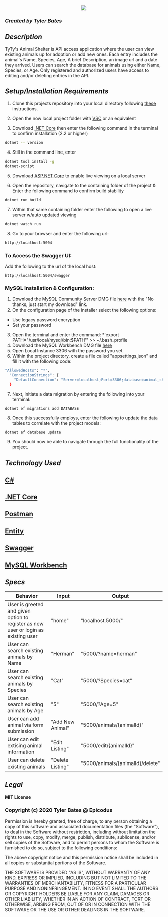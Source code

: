 <div style="display: flex; justify-content: center"><img src="https://i.ibb.co/yRxgxM8/Animal-Shelter-Logo.png"/></div>

### _Created by Tyler Bates_

## _Description_

TyTy's Animal Shelter is API access application where the user can view existing animals up for adoption or add new ones. Each entry includes the animal's Name, Species, Age, A brief Description, an image url and a date they arrived. Users can search the database for animals using either Name, Species, or Age. Only registered and authorized users have access to editing and/or deleting entries in the API.


## _Setup/Installation Requirements_ 

1. Clone this projects repository into your local directory following [these](https://www.linode.com/docs/development/version-control/how-to-install-git-and-clone-a-github-repository/) instructions.

2. Open the now local project folder with [VSC](https://code.visualstudio.com/Download) or an equivalent

3. Download [.NET Core](https://docs.microsoft.com/en-us/dotnet/core/install/runtime?pivots=os-windows) then enter the following command in the terminal to confirm installation (2.2 or higher)
```sh
dotnet -- version
``` 
4. Still in the command line, enter
```sh
dotnet tool install -g 
dotnet-script
```
5. Download [ASP.NET Core](https://dotnet.microsoft.com/download) to enable live viewing on a local server

6. Open the repository, navigate to the containing folder of the project & Enter the following command to confirm build stability 

```sh
dotnet run build 
```

7. Within that same containing folder enter the following to open a live server w/auto updated viewing
```sh
dotnet watch run
``` 
8. Go to your browser and enter the following url:

```sh
http://localhost:5004
```
### To Access the Swagger UI:
Add the following to the url of the local host:
```
http://localhost:5004/swagger
```
### MySQL Installation & Configuration:
1. Download the MySQL Community Server DMG file [here](https://dev.mysql.com/downloads/file/?id=484914) with the "No thanks, just start my download" link.
2. On the configuration page of the installer select the following options:
* Use legacy password encryption
* Set your password
3. Open the terminal and enter the command:
*'export PATH="/usr/local/mysql/bin:$PATH"' >> ~/.bash_profile
4. Download the MySQL Workbench DMG file [here](https://dev.mysql.com/downloads/file/?id=484391)
5. Open Local Instance 3306 with the password you set.
6. Within the project directory, create a file called "appsettings.json" and fill it with the following code:
```sh
"AllowedHosts": "*",
  "ConnectionStrings": {
    "DefaultConnection": "Server=localhost;Port=3306;database=animal_shelter;uid=root;pwd=[YOUR PASSWORD GOES HERE];"
  }
```
7. Next, initiate a data migration by entering the following into your terminal:
```
dotnet ef migrations add DATABASE
```
8. Once this successfully employs, enter the following to update the data tables to correlate with the project models:
```
dotnet ef database update
```
9. You should now be able to navigate through the full functionality of the project.

## _Technology Used_

## <a href="https://en.wikipedia.org/wiki/C_Sharp_%28programming_language%29">C#</a>
## <a href="https://en.wikipedia.org/wiki/.NET_Core">.NET Core</a>
## <a href="https://www.postman.com/">Postman</a>
## <a href="https://docs.microsoft.com/en-us/dotnet/framework/data/adonet/ef/language-reference/entity-sql-language">Entity</a>
## <a href="https://github.com/swagger-api">Swagger</a>
## <a href="https://www.mysql.com/products/workbench/">MySQL Workbench</a>

## _Specs_

|Behavior|Input|Output|
|-----|-----|-----|
|User is greeted and given option to register as new user or login as existing user|"home"|"localhost.5000/"|
|User can search existing animals by Name|"Herman"|"5000/?name=herman"|
|User can search existing animals by Species|"Cat"|"5000/?Species=cat"|
|User can search existing animals by Age|"5"|"5000/?Age=5"|
|User can add animal via form submission |"Add New Animal"|"5000/animals/{animalId}"|
|User can edit extising animal information|"Edit Listing"|"5000/edit/{animalId}"|
|User can delete existing animals|"Delete Listing"|"5000/animals/{animalId}/delete"|


## _Legal_

#### MIT License

### Copyright (c) 2020 Tyler Bates @ Epicodus

Permission is hereby granted, free of charge, to any person obtaining a copy
of this software and associated documentation files (the "Software"), to deal
in the Software without restriction, including without limitation the rights
to use, copy, modify, merge, publish, distribute, sublicense, and/or sell
copies of the Software, and to permit persons to whom the Software is
furnished to do so, subject to the following conditions:

The above copyright notice and this permission notice shall be included in all
copies or substantial portions of the Software.

THE SOFTWARE IS PROVIDED "AS IS", WITHOUT WARRANTY OF ANY KIND, EXPRESS OR
IMPLIED, INCLUDING BUT NOT LIMITED TO THE WARRANTIES OF MERCHANTABILITY,
FITNESS FOR A PARTICULAR PURPOSE AND NONINFRINGEMENT. IN NO EVENT SHALL THE
AUTHORS OR COPYRIGHT HOLDERS BE LIABLE FOR ANY CLAIM, DAMAGES OR OTHER
LIABILITY, WHETHER IN AN ACTION OF CONTRACT, TORT OR OTHERWISE, ARISING FROM,
OUT OF OR IN CONNECTION WITH THE SOFTWARE OR THE USE OR OTHER DEALINGS IN THE
SOFTWARE.